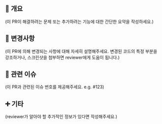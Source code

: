 ## 📝 개요

(이 PR이 해결하려는 문제 또는 추가하려는 기능에 대한 간단한 요약을 작성하세요.)

## 🚀 변경사항

(이 PR에 의해 변경되는 사항에 대해 자세히 설명해주세요.
변경된 코드의 특정 부분을 강조하거나, 스크린샷을 첨부하면 reviewer에게 도움이 됩니다.)

## 🔗 관련 이슈

(이 PR과 관련된 이슈 번호를 제공해주세요. e.g. #123)

## ➕ 기타

(reviewer가 알아야 할 추가적인 정보가 있다면 작성해주세요.)
